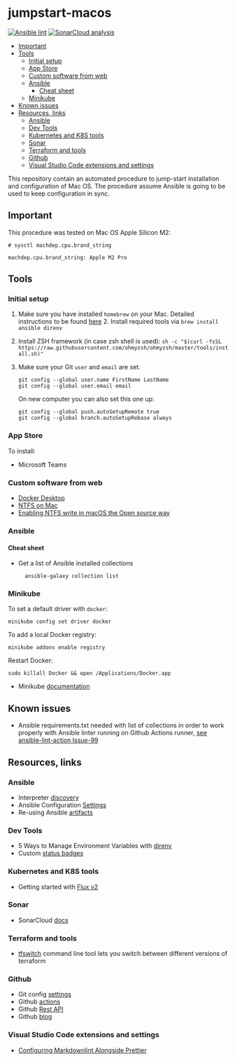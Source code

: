 # jumpstart-macos

[![Ansible lint](https://github.com/patryk-gpl/jumpstart-macos/actions/workflows/lint.yml/badge.svg)](https://github.com/patryk-gpl/jumpstart-macos/actions/workflows/lint.yml)
[![SonarCloud analysis](https://github.com/patryk-gpl/jumpstart-macos/actions/workflows/sonar.yml/badge.svg)](https://github.com/patryk-gpl/jumpstart-macos/actions/workflows/sonar.yml)

- [Important](#important)
- [Tools](#tools)
  - [Initial setup](#initial-setup)
  - [App Store](#app-store)
  - [Custom software from web](#custom-software-from-web)
  - [Ansible](#ansible)
    - [Cheat sheet](#cheat-sheet)
  - [Minikube](#minikube)
- [Known issues](#known-issues)
- [Resources, links](#resources-links)
  - [Ansible](#ansible-1)
  - [Dev Tools](#dev-tools)
  - [Kubernetes and K8S tools](#kubernetes-and-k8s-tools)
  - [Sonar](#sonar)
  - [Terraform and tools](#terraform-and-tools)
  - [Github](#github)
  - [Visual Studio Code extensions and settings](#visual-studio-code-extensions-and-settings)

This repository contain an automated procedure to jump-start installation and configuration of Mac OS.
The procedure assume Ansible is going to be used to keep configuration in sync.

## Important

This procedure was tested on Mac OS Apple Silicon M2:

    # sysctl machdep.cpu.brand_string

    machdep.cpu.brand_string: Apple M2 Pro

## Tools

### Initial setup

1.  Make sure you have installed `homebrew` on your Mac. Detailed instructions to be found [here](https://brew.sh) 2. Install required tools via `brew install ansible direnv`
2.  Install ZSH framework (in case zsh shell is used): `sh -c "$(curl -fsSL https://raw.githubusercontent.com/ohmyzsh/ohmyzsh/master/tools/install.sh)"`
3.  Make sure your Git `user` and `email` are set.

        git config --global user.name FirstName LastName
        git config --global user.email email

    On new computer you can also set this one up:

        git config --global push.autoSetupRemote true
        git config --global branch.autoSetupRebase always

### App Store

To install:

- Microsoft Teams

### Custom software from web

- [Docker Desktop](https://docs.docker.com/desktop/install/mac-install/)
- [NTFS on Mac](https://github.com/osxfuse/osxfuse/wiki/NTFS-3G)
- [Enabling NTFS write in macOS the Open source way](https://medium.com/macoclock/enabling-ntfs-write-in-macos-10-15-catalina-the-open-source-way-a5fd0d1cb32e)

### Ansible

#### Cheat sheet

- Get a list of Ansible installed collections

        ansible-galaxy collection list

### Minikube

To set a default driver with `docker`:

    minikube config set driver docker

To add a local Docker registry:

    minikube addons enable registry

Restart Docker:

    sudo killall Docker && open /Applications/Docker.app

- Minikube [documentation](https://minikube.sigs.k8s.io/docs/)

## Known issues

- Ansible requirements.txt needed with list of collections in order to work properly with Ansible linter running on Github Actions runner, [see ansible-lint-action Issue-99](https://github.com/ansible/ansible-lint-action/issues/99)

## Resources, links

### Ansible

- Interpreter [discovery](https://docs.ansible.com/ansible/latest/reference_appendices/interpreter_discovery.html)
- Ansible Configuration [Settings](https://docs.ansible.com/ansible/latest/reference_appendices/config.html#ansible-configuration-settings)
- Re-using Ansible [artifacts](https://docs.ansible.com/ansible/6/user_guide/playbooks_reuse.html#playbooks-reuse)

### Dev Tools

- 5 Ways to Manage Environment Variables with [direnv](https://www.sixfeetup.com/blog/direnv-manage-environment-variables)
- Custom [status badges](https://css-tricks.com/adding-custom-github-badges-to-your-repo/)

### Kubernetes and K8S tools

- Getting started with [Flux v2](https://fluxcd.io/flux/get-started/)

### Sonar

- SonarCloud [docs](https://docs.sonarcloud.io/)

### Terraform and tools

- [tfswitch](https://tfswitch.warrensbox.com/Install/) command line tool lets you switch between different versions of terraform

### Github

- Git config [settings](https://git-scm.com/docs/git-config#Documentation/git-config.txt-pushautoSetupRemote)
- Github [actions](https://docs.github.com/en/actions)
- Github [Rest API](https://docs.github.com/en/rest/actions/workflows)
- Github [blog](https://github.blog/)

### Visual Studio Code extensions and settings

- [Configuring Markdownlint Alongside Prettier](https://blog.joshuakgoldberg.com/configuring-markdownlint-alongside-prettier/)
